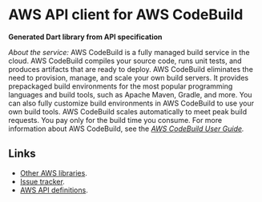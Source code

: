 # AWS API client for AWS CodeBuild

**Generated Dart library from API specification**

*About the service:*
AWS CodeBuild is a fully managed build service in the cloud. AWS CodeBuild
compiles your source code, runs unit tests, and produces artifacts that are
ready to deploy. AWS CodeBuild eliminates the need to provision, manage, and
scale your own build servers. It provides prepackaged build environments for
the most popular programming languages and build tools, such as Apache
Maven, Gradle, and more. You can also fully customize build environments in
AWS CodeBuild to use your own build tools. AWS CodeBuild scales
automatically to meet peak build requests. You pay only for the build time
you consume. For more information about AWS CodeBuild, see the <i> <a
href="https://docs.aws.amazon.com/codebuild/latest/userguide/welcome.html">AWS
CodeBuild User Guide</a>.</i>

## Links

- [Other AWS libraries](https://github.com/agilord/aws_client/tree/master/generated).
- [Issue tracker](https://github.com/agilord/aws_client/issues).
- [AWS API definitions](https://github.com/aws/aws-sdk-js/tree/master/apis).
